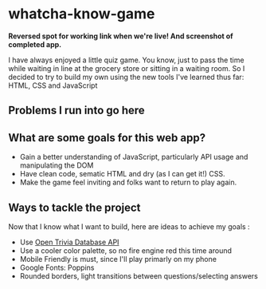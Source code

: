 # whatcha-know-game

__Reversed spot for working link when we're live! And screenshot of completed app.__

I have always enjoyed a little quiz game. You know, just to pass the time while waiting in line at the grocery store or sitting in a waiting room. So I decided to try to build my own using the new tools I've learned thus far: HTML, CSS and JavaScript

## Problems I run into go here

## What are some goals for this web app?
- Gain a better understanding of JavaScript, particularly API usage and manipulating the DOM
- Have clean code, sematic HTML and dry (as I can get it!) CSS. 
- Make the game feel inviting and folks want to return to play again. 

## Ways to tackle the project
Now that I know what I want to build, here are ideas to achieve my goals : 
* Use [Open Trivia Database API](https://opentdb.com/api_config.php)
* Use a cooler color palette, so no fire engine red this time around
* Mobile Friendly is must, since I'll play primarly on my phone
* Google Fonts: Poppins 
* Rounded borders, light transitions between questions/selecting answers
